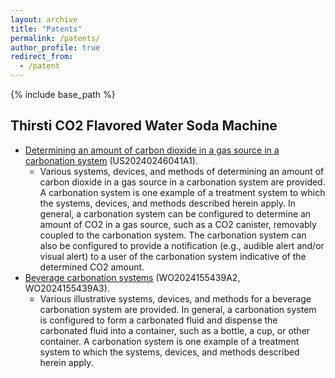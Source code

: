 ```yaml
---
layout: archive
title: "Patents"
permalink: /patents/
author_profile: true
redirect_from:
  - /patent
---
```


{% include base_path %}

Thirsti CO2 Flavored Water Soda Machine
-----
* [Determining an amount of carbon dioxide in a gas source in a carbonation system](https://patents.google.com/patent/US20240246041A1/en?q=(bekiroglu)&inventor=korkut&oq=korkut+bekiroglu) (US20240246041A1). 
  * Various systems, devices, and methods of determining an amount of carbon dioxide in a gas source in a carbonation system are provided. A carbonation system is one example of a treatment system to which the systems, devices, and methods described herein apply. In general, a carbonation system can be configured to determine an amount of CO2 in a gas source, such as a CO2 canister, removably coupled to the carbonation system. The carbonation system can also be configured to provide a notification (e.g., audible alert and/or visual alert) to a user of the carbonation system indicative of the determined CO2 amount.
* [Beverage carbonation systems](https://patents.google.com/patent/WO2024155439A2/en?q=(bekiroglu)&inventor=korkut&oq=korkut+bekiroglu) (WO2024155439A2, WO2024155439A3).
  * Various illustrative systems, devices, and methods for a beverage carbonation system are provided. In general, a carbonation system is configured to form a carbonated fluid and dispense the carbonated fluid into a container, such as a bottle, a cup, or other container. A carbonation system is one example of a treatment system to which the systems, devices, and methods described herein apply.